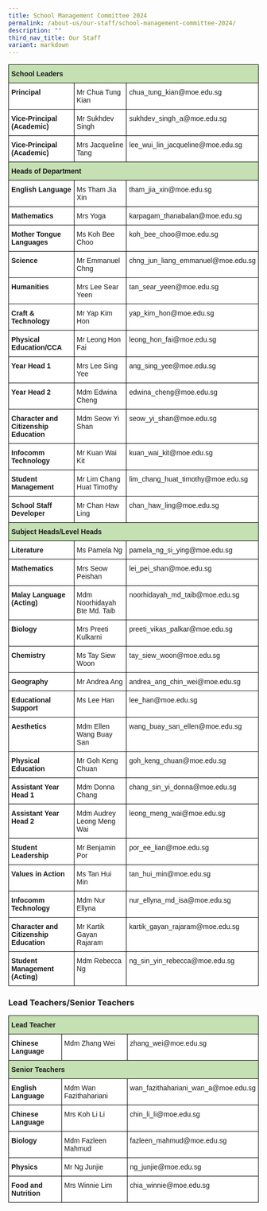 ```yaml
---
title: School Management Committee 2024
permalink: /about-us/our-staff/school-management-committee-2024/
description: ""
third_nav_title: Our Staff
variant: markdown
---
```

<style type="text/css">
.tg  {border-collapse:collapse;border-spacing:0;}
.tg td{border-color:black;border-style:solid;border-width:1px;font-family:Arial, sans-serif;font-size:14px;
  overflow:hidden;padding:10px 5px;word-break:normal;}
.tg th{border-color:black;border-style:solid;border-width:1px;font-family:Arial, sans-serif;font-size:14px;
  font-weight:normal;overflow:hidden;padding:10px 5px;word-break:normal;}
.tg .tg-5bwz{background-color:#FFF;color:#13C0E5;text-align:left;vertical-align:top}
.tg .tg-s7g5{background-color:#C5E0B3;font-weight:bold;text-align:left;vertical-align:top}
.tg .tg-dgl5{background-color:#FFF;font-weight:bold;text-align:left;vertical-align:top}
.tg .tg-ktyi{background-color:#FFF;text-align:left;vertical-align:top}
</style>
<table class="tg">
<thead>
  <tr>
    <th class="tg-s7g5" colspan="3">School Leaders</th>
  </tr>
</thead>
<tbody>
  <tr>
    <td class="tg-dgl5">Principal</td>
    <td class="tg-ktyi">Mr Chua Tung Kian</td>
		<td class="tg-ktyi">chua_tung_kian@moe.edu.sg</td>
  </tr>
  <tr>
    <td class="tg-dgl5">Vice-Principal (Academic)</td>
    <td class="tg-ktyi">Mr Sukhdev Singh</td>
		<td class="tg-ktyi">sukhdev_singh_a@moe.edu.sg</td>
  </tr>
  <tr>
    <td class="tg-dgl5">Vice-Principal (Academic)</td>
    <td class="tg-ktyi">Mrs Jacqueline Tang</td>
		<td class="tg-ktyi">lee_wui_lin_jacqueline@moe.edu.sg</td>
  </tr>
  <tr>
    <td class="tg-s7g5" colspan="3">Heads of Department</td>
  </tr>
  <tr>
    <td class="tg-dgl5">English Language</td>
    <td class="tg-ktyi">Ms Tham Jia Xin</td>
		<td class="tg-ktyi">tham_jia_xin@moe.edu.sg</td>
  </tr>
  <tr>
    <td class="tg-dgl5">Mathematics</td>
    <td class="tg-ktyi">Mrs Yoga</td>
		<td class="tg-ktyi">karpagam_thanabalan@moe.edu.sg</td>
  </tr>
	 <tr>
    <td class="tg-dgl5">Mother Tongue Languages</td>
    <td class="tg-ktyi">Ms Koh Bee Choo</td>
		 <td class="tg-ktyi">koh_bee_choo@moe.edu.sg</td>
  </tr>
  <tr>
    <td class="tg-dgl5">Science</td>
    <td class="tg-ktyi">Mr Emmanuel Chng</td>
		<td class="tg-ktyi">chng_jun_liang_emmanuel@moe.edu.sg</td>
  </tr>
  <tr>
    <td class="tg-dgl5">Humanities</td>
    <td class="tg-ktyi">Mrs Lee Sear Yeen</td>
		<td class="tg-ktyi">tan_sear_yeen@moe.edu.sg</td>
  </tr>
  <tr>
    <td class="tg-dgl5">Craft &amp; Technology</td>
    <td class="tg-ktyi">Mr Yap Kim Hon</td>
		<td class="tg-ktyi">yap_kim_hon@moe.edu.sg</td>
  </tr>
  <tr>
    <td class="tg-dgl5">Physical Education/CCA</td>
    <td class="tg-ktyi">Mr Leong Hon Fai</td>
			<td class="tg-ktyi">leong_hon_fai@moe.edu.sg</td>
  </tr>
  <tr>
    <td class="tg-dgl5">Year Head 1</td>
    <td class="tg-ktyi">Mrs Lee Sing Yee</td>
		<td class="tg-ktyi">ang_sing_yee@moe.edu.sg</td>
  </tr>
  <tr>
    <td class="tg-dgl5">Year Head 2</td>
    <td class="tg-ktyi">Mdm Edwina Cheng</td>
		<td class="tg-ktyi">edwina_cheng@moe.edu.sg</td>
  </tr>
  <tr>
    <td class="tg-dgl5">Character and Citizenship Education</td>
    <td class="tg-ktyi">Mdm Seow Yi Shan</td>
		<td class="tg-ktyi">seow_yi_shan@moe.edu.sg</td>
  </tr>
  <tr>
    <td class="tg-dgl5">Infocomm Technology</td>
    <td class="tg-ktyi">Mr Kuan Wai Kit</td>
		<td class="tg-ktyi">kuan_wai_kit@moe.edu.sg</td>
  </tr>
  <tr>
    <td class="tg-dgl5">Student Management</td>
    <td class="tg-ktyi">Mr Lim Chang Huat Timothy</td>
		<td class="tg-ktyi">lim_chang_huat_timothy@moe.edu.sg</td>
  </tr>
  <tr>
    <td class="tg-dgl5">School Staff Developer</td>
    <td class="tg-ktyi">Mr Chan Haw Ling</td>
  	<td class="tg-ktyi">chan_haw_ling@moe.edu.sg</td></tr>
  <tr>
    <td class="tg-s7g5" colspan="3">Subject Heads/Level Heads</td>
  </tr>
  <tr>
    <td class="tg-dgl5">Literature</td>
    <td class="tg-ktyi">Ms Pamela Ng</td>
		<td class="tg-ktyi">pamela_ng_si_ying@moe.edu.sg</td>
  </tr>
 
  <tr>
    <td class="tg-dgl5">Mathematics </td>
    <td class="tg-ktyi">Mrs Seow Peishan</td>
		<td class="tg-ktyi">lei_pei_shan@moe.edu.sg</td>
  </tr>
	<tr>
    <td class="tg-dgl5">Malay Language (Acting)</td>
    <td class="tg-ktyi">Mdm Noorhidayah Bte Md. Taib</td>
		<td class="tg-ktyi">noorhidayah_md_taib@moe.edu.sg</td>
  </tr>
  <tr>
    <td class="tg-dgl5">Biology<br></td>
    <td class="tg-ktyi">Mrs Preeti Kulkarni<br></td>
		<td class="tg-ktyi">preeti_vikas_palkar@moe.edu.sg</td>
  </tr>
	<tr>
    <td class="tg-dgl5">Chemistry</td>
    <td class="tg-ktyi">Ms Tay Siew Woon</td>
		<td class="tg-ktyi">tay_siew_woon@moe.edu.sg</td>
  </tr>
		<tr>
    <td class="tg-dgl5">Geography</td>
    <td class="tg-ktyi">Mr Andrea Ang</td>
			<td class="tg-ktyi">andrea_ang_chin_wei@moe.edu.sg</td>
  </tr>
  
  <tr>
    <td class="tg-dgl5">Educational Support</td>
    <td class="tg-ktyi">Ms Lee Han</td>
		<td class="tg-ktyi">lee_han@moe.edu.sg</td>
  </tr>
  <tr>
    <td class="tg-dgl5">Aesthetics</td>
    <td class="tg-ktyi">Mdm Ellen Wang Buay San</td>
		<td class="tg-ktyi">wang_buay_san_ellen@moe.edu.sg</td>
  </tr>
  <tr>
    <td class="tg-dgl5">Physical Education</td>
    <td class="tg-ktyi">Mr Goh Keng Chuan</td>
		<td class="tg-ktyi">goh_keng_chuan@moe.edu.sg</td>
  </tr>
  
  <tr>
    <td class="tg-dgl5">Assistant Year Head 1</td>
    <td class="tg-ktyi">Mdm Donna Chang</td>
		<td class="tg-ktyi">chang_sin_yi_donna@moe.edu.sg</td>
  </tr>
  <tr>
    <td class="tg-dgl5">Assistant Year Head 2</td>
    <td class="tg-ktyi">Mdm Audrey Leong Meng Wai</td>
		<td class="tg-ktyi">leong_meng_wai@moe.edu.sg</td>
  </tr>
  <tr>
    <td class="tg-dgl5">Student Leadership</td>
    <td class="tg-ktyi">Mr Benjamin Por</td>
		<td class="tg-ktyi">por_ee_lian@moe.edu.sg</td>
    </tr><tr>
    <td class="tg-dgl5">Values in Action</td>
    <td class="tg-ktyi">Ms Tan Hui Min</td>
			<td class="tg-ktyi">tan_hui_min@moe.edu.sg</td>
  </tr>
  <tr>
    <td class="tg-dgl5">Infocomm Technology</td>
    <td class="tg-ktyi">Mdm Nur Ellyna</td>
	<td class="tg-ktyi">nur_ellyna_md_isa@moe.edu.sg</td>
  </tr>
  <tr>
    <td class="tg-dgl5">Character and Citizenship Education</td>
    <td class="tg-ktyi">Mr Kartik Gayan Rajaram</td>
	<td class="tg-ktyi">kartik_gayan_rajaram@moe.edu.sg</td>
  </tr>
	<tr>
    <td class="tg-dgl5">Student Management (Acting)</td>
    <td class="tg-ktyi">Mdm Rebecca Ng</td>
	<td class="tg-ktyi">ng_sin_yin_rebecca@moe.edu.sg

</td>
  </tr>
	
</tbody>
</table>

### Lead Teachers/Senior Teachers

<style type="text/css">
.tg  {border-collapse:collapse;border-spacing:0;}
.tg td{border-color:black;border-style:solid;border-width:1px;font-family:Arial, sans-serif;font-size:14px;
  overflow:hidden;padding:10px 5px;word-break:normal;}
.tg th{border-color:black;border-style:solid;border-width:1px;font-family:Arial, sans-serif;font-size:14px;
  font-weight:normal;overflow:hidden;padding:10px 5px;word-break:normal;}
.tg .tg-5bwz{background-color:#FFF;color:#13C0E5;text-align:left;vertical-align:top}
.tg .tg-s7g5{background-color:#C5E0B3;font-weight:bold;text-align:left;vertical-align:top}
.tg .tg-dgl5{background-color:#FFF;font-weight:bold;text-align:left;vertical-align:top}
.tg .tg-ktyi{background-color:#FFF;text-align:left;vertical-align:top}
</style>
<table class="tg">
<thead>
  <tr>
    <th class="tg-s7g5" colspan="3">Lead Teacher</th>
  </tr>
</thead>
<tbody>
  <tr>
    <td class="tg-dgl5">Chinese Language</td>
    <td class="tg-ktyi">Mdm Zhang Wei</td>
		<td class="tg-ktyi">zhang_wei@moe.edu.sg</td>
  </tr>
  
  <tr>
    <td class="tg-s7g5" colspan="3">Senior Teachers</td>
  </tr>
  <tr>
    <td class="tg-dgl5">English Language</td>
    <td class="tg-ktyi">Mdm Wan Fazithahariani</td>
		<td class="tg-ktyi">wan_fazithahariani_wan_a@moe.edu.sg</td>
  </tr>
  <tr>
    <td class="tg-dgl5"> Chinese Language</td>
    <td class="tg-ktyi">Mrs Koh Li Li</td>
	<td class="tg-ktyi">chin_li_li@moe.edu.sg</td>	
  </tr>
 
  <tr>
    <td class="tg-dgl5">Biology</td>
    <td class="tg-ktyi">Mdm Fazleen Mahmud</td>
		<td class="tg-ktyi">fazleen_mahmud@moe.edu.sg</td>
  </tr>
  <tr>
    <td class="tg-dgl5">Physics</td>
    <td class="tg-ktyi">Mr Ng Junjie</td>
		<td class="tg-ktyi">ng_junjie@moe.edu.sg</td>
  </tr>
  
  <tr>
    <td class="tg-dgl5">Food and Nutrition</td>
    <td class="tg-ktyi">Mrs Winnie Lim</td>
		<td class="tg-ktyi">chia_winnie@moe.edu.sg</td>
  </tr>

  
  

 
</tbody></table>